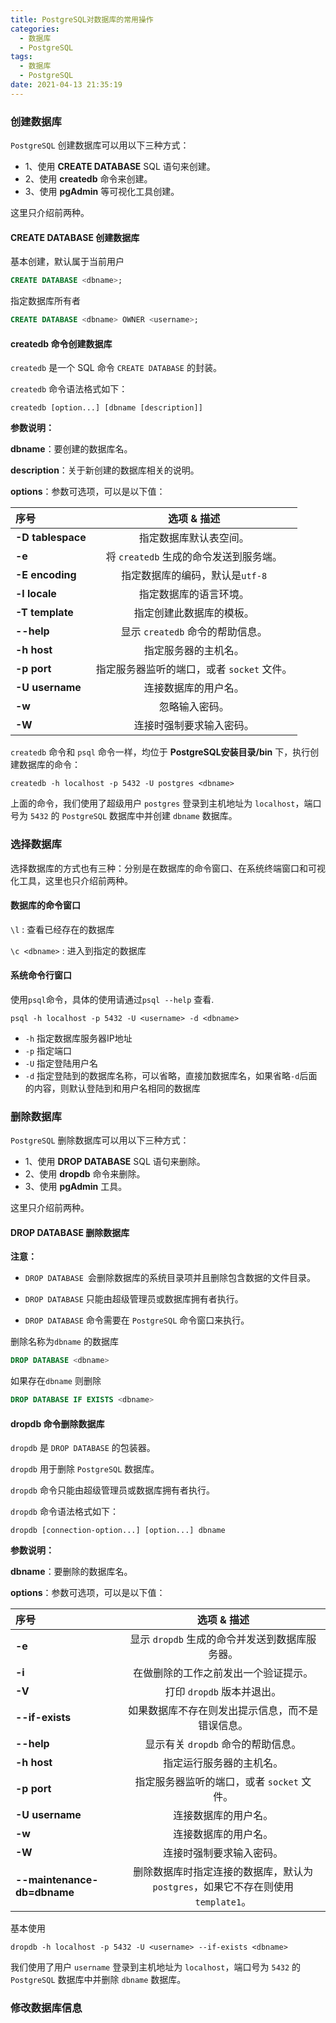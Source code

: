```yaml
---
title: PostgreSQL对数据库的常用操作
categories:
  - 数据库
  - PostgreSQL
tags:
  - 数据库
  - PostgreSQL
date: 2021-04-13 21:35:19
---
```


### 创建数据库

`PostgreSQL` 创建数据库可以用以下三种方式：

- 1、使用 **CREATE DATABASE** SQL 语句来创建。
- 2、使用 **createdb** 命令来创建。
- 3、使用 **pgAdmin** 等可视化工具创建。

这里只介绍前两种。

#### CREATE DATABASE 创建数据库

基本创建，默认属于当前用户

```SQL
CREATE DATABASE <dbname>;
```

指定数据库所有者

```SQL
CREATE DATABASE <dbname> OWNER <username>;
```

#### createdb 命令创建数据库

`createdb` 是一个 SQL 命令 `CREATE DATABASE` 的封装。

`createdb` 命令语法格式如下：

```
createdb [option...] [dbname [description]]
```

**参数说明：**

**dbname**：要创建的数据库名。

**description**：关于新创建的数据库相关的说明。

**options**：参数可选项，可以是以下值：

| 序号              |                选项 & 描述                 |
| :---------------- | :----------------------------------------: |
| **-D tablespace** |           指定数据库默认表空间。           |
| **-e**            |   将 `createdb` 生成的命令发送到服务端。   |
| **-E encoding**   |      指定数据库的编码，默认是`utf-8`       |
| **-l locale**     |           指定数据库的语言环境。           |
| **-T template**   |          指定创建此数据库的模板。          |
| **--help**        |      显示 `createdb` 命令的帮助信息。      |
| **-h host**       |            指定服务器的主机名。            |
| **-p port**       | 指定服务器监听的端口，或者 `socket` 文件。 |
| **-U username**   |            连接数据库的用户名。            |
| **-w**            |               忽略输入密码。               |
| **-W**            |          连接时强制要求输入密码。          |

`createdb` 命令和 `psql` 命令一样，均位于 **PostgreSQL安装目录/bin** 下，执行创建数据库的命令：

```shell
createdb -h localhost -p 5432 -U postgres <dbname>
```

上面的命令，我们使用了超级用户 `postgres` 登录到主机地址为 `localhost`，端口号为 `5432` 的 `PostgreSQL` 数据库中并创建 `dbname` 数据库。

### 选择数据库

选择数据库的方式也有三种：分别是在数据库的命令窗口、在系统终端窗口和可视化工具，这里也只介绍前两种。

#### 数据库的命令窗口

`\l` : 查看已经存在的数据库

`\c <dbname>` : 进入到指定的数据库

#### 系统命令行窗口

使用`psql`命令，具体的使用请通过`psql --help` 查看.

```shell
psql -h localhost -p 5432 -U <username> -d <dbname>
```

* `-h` 指定数据库服务器IP地址
* `-p` 指定端口
* `-U` 指定登陆用户名
* `-d` 指定登陆到的数据库名称，可以省略，直接加数据库名，如果省略`-d`后面的内容，则默认登陆到和用户名相同的数据库

### 删除数据库

`PostgreSQL` 删除数据库可以用以下三种方式：

- 1、使用 **DROP DATABASE** SQL 语句来删除。
- 2、使用 **dropdb** 命令来删除。
- 3、使用 **pgAdmin** 工具。

这里只介绍前两种。

#### DROP DATABASE 删除数据库

**注意：**

* `DROP DATABASE `会删除数据库的系统目录项并且删除包含数据的文件目录。

* `DROP DATABASE` 只能由超级管理员或数据库拥有者执行。

* `DROP DATABASE` 命令需要在 `PostgreSQL` 命令窗口来执行。

删除名称为`dbname` 的数据库

```sql
DROP DATABASE <dbname>
```

如果存在`dbname` 则删除

```SQL
DROP DATABASE IF EXISTS <dbname>
```

#### dropdb 命令删除数据库

`dropdb` 是 `DROP DATABASE` 的包装器。

`dropdb` 用于删除 `PostgreSQL` 数据库。

`dropdb` 命令只能由超级管理员或数据库拥有者执行。

`dropdb` 命令语法格式如下：

```
dropdb [connection-option...] [option...] dbname
```

**参数说明：**

**dbname**：要删除的数据库名。

**options**：参数可选项，可以是以下值：

| 序号                        |                         选项 & 描述                          |
| :-------------------------- | :----------------------------------------------------------: |
| **-e**                      |        显示 `dropdb` 生成的命令并发送到数据库服务器。        |
| **-i**                      |             在做删除的工作之前发出一个验证提示。             |
| **-V**                      |                  打印 `dropdb` 版本并退出。                  |
| **--if-exists**             |       如果数据库不存在则发出提示信息，而不是错误信息。       |
| **--help**                  |              显示有关 `dropdb` 命令的帮助信息。              |
| **-h host**                 |                   指定运行服务器的主机名。                   |
| **-p port**                 |          指定服务器监听的端口，或者 `socket` 文件。          |
| **-U username**             |                     连接数据库的用户名。                     |
| **-w**                      |                     连接数据库的用户名。                     |
| **-W**                      |                   连接时强制要求输入密码。                   |
| **--maintenance-db=dbname** | 删除数据库时指定连接的数据库，默认为 `postgres`，如果它不存在则使用 `template1`。 |

基本使用

```shell
dropdb -h localhost -p 5432 -U <username> --if-exists <dbname> 
```

我们使用了用户 `username` 登录到主机地址为 `localhost`，端口号为 `5432` 的 `PostgreSQL` 数据库中并删除 `dbname` 数据库。

### 修改数据库信息

